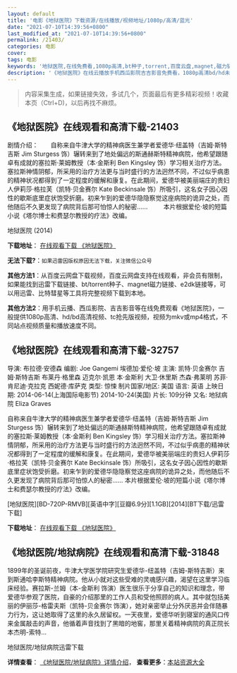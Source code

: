 ```yaml
---
layout: default
title: '电影《地狱医院》下载资源/在线播放/视频地址/1080p/高清/蓝光'
date: "2021-07-10T14:39:56+0800"
last_modified_at: "2021-07-10T14:39:56+0800"
permalink: /21403/
categories: 电影
cover:
tags: 电影
keywords: '地狱医院,在线免费看,1080p高清,bt种子,torrent,百度云盘,magnet,磁力链,迅雷下载资源'
description: '《地狱医院》在线云播放手机西瓜影院吉吉影音免费看，1080p高清bd/hd未删减完整版和tc抢先枪版，mkv/mp4格式，附带bt/torrent种子、magnet/磁力链、百度云盘、网盘资源迅雷下载链接'
---
```


>内容采集生成，如果链接失效，多试几个，页面最后有更多精彩视频！收藏本页（Ctrl+D)，以后再找不麻烦。


## 《地狱医院》在线观看和高清下载-21403

剧情介绍：　　自称来自牛津大学的精神病医生兼学者爱德华·纽盖特（吉姆·斯特吉斯 Jim Sturgess 饰）辗转来到了地处偏远的斯通赫斯特精神病院，他希望跟随卓有成就的塞拉斯·莱姆教授（本·金斯利 Ben Kingsley 饰）学习相关治疗方法。塞拉斯神情阴郁，所采用的治疗方法更与当时盛行的方法迥然不同，不过似乎病患的精神状况都得到了一定程度的缓解和康复。在此期间，爱德华被美丽端庄的贵妇人伊莉莎·格拉芙（凯特·贝金赛尔 Kate Beckinsale 饰）所吸引，这名女子因心因性的歇斯底里症状饱受折磨。初来乍到的爱德华隐隐察觉这座病院的诡异之处，而他随后不久更发现了病院背后那可怕惊人的秘密……  　　本片根据爱伦·坡的短篇小说《塔尔博士和费瑟尔教授的疗法》改编。


地狱医院 (2014)

**下载地址**： [在线观看下载 《地狱医院》](https://www.btbtdy.me/btdy/dy1294.html) 


**无法下载?**：`如果迅雷因版权原因无法下载，关注微信公众号 `

**其他方法1**：从百度云网盘下载视频，百度云网盘支持在线观看，非会员有限制，如果能找到迅雷下载链接、bt/torrent种子、magnet磁力链接、e2dk链接等，可以用迅雷、比特彗星等工具将完整视频下载到本地。

**其他方法2**：用手机云播、西瓜影院、吉吉影音等在线免费观看《地狱医院》，一般提供1080p高清、hd/bd高清视频、tc抢先版视频，视频为mkv或mp4格式，不同站点视频质量和播放速度不同。


## 《地狱医院》在线观看和高清下载-32757

导演: 布拉德·安德森 编剧: Joe Gangemi 埃德加·爱伦·坡 主演: 凯特·贝金赛尔 吉姆·斯特吉斯 布莱丹·格里森 迈克尔·凯恩 本·金斯利 大卫·休里斯 杰森·弗莱明 苏菲·肯尼迪·克拉克 西妮德·库萨克 类型: 惊悚 制片国家/地区: 美国 语言: 英语 上映日期: 2014-06-14(上海国际电影节) 2014-10-24(美国) 片长: 109分钟 又名: 地狱病院 Eliza Graves

自称来自牛津大学的精神病医生兼学者爱德华·纽盖特（吉姆·斯特吉斯 Jim Sturgess 饰）辗转来到了地处偏远的斯通赫斯特精神病院，他希望跟随卓有成就的塞拉斯·莱姆教授（本·金斯利 Ben Kingsley 饰）学习相关治疗方法。塞拉斯神情阴郁，所采用的治疗方法更与当时盛行的方法迥然不同，不过似乎病患的精神状况都得到了一定程度的缓解和康复。在此期间，爱德华被美丽端庄的贵妇人伊莉莎·格拉芙（凯特·贝金赛尔 Kate Beckinsale 饰）所吸引，这名女子因心因性的歇斯底里症状饱受折磨。初来乍到的爱德华隐隐察觉这座病院的诡异之处，而他随后不久更发现了病院背后那可怕惊人的秘密…… 本片根据爱伦·坡的短篇小说《塔尔博士和费瑟尔教授的疗法》改编。


[地狱医院][BD-720P-RMVB][英语中字][豆瓣6.9分][1.1GB][2014][BT下载/迅雷下载]

**下载地址**： [在线观看下载 《地狱医院》](https://www.btdx8.com/torrent/stonehearst_asylum_2014.html) 


## 《地狱医院/地狱病院》在线观看和高清下载-31848

1899年的圣诞前夜，牛津大学医学院研究生爱德华-纽盖特（吉姆-斯特吉斯）来到斯通哈李斯特精神病院。他从小就对这些受难的灵魂感兴趣，渴望在这里学习临床经验。赛拉斯-兰姆（本-金斯利 饰演）医生很乐于分享自己的知识和理念，带爱德华参观了医院，自豪的介绍那里的工作人员和受他照顾的病人。其中就包括美丽的伊丽莎-格雷夫斯（凯特-贝金赛尔 饰演），她对亲密举止分外厌恶并会伴随暴力行为，这让她取得了这里的永久居留权。一天夜里，爱德华听到寝室的通风口传来金属敲击的声音，他循着声音找到了黑暗的地窖，那里关着精神病院的真正院长本杰明-索特…


地狱医院/地狱病院迅雷下载

**详情查看**： [《地狱医院/地狱病院》详情介绍](/movie/31848/)， **查看更多**：[本站资源大全](/movie/t/all/)

